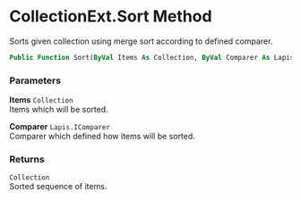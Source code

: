 # CollectionExt.Sort Method

Sorts given collection using merge sort according to defined comparer.

```vb
Public Function Sort(ByVal Items As Collection, ByVal Comparer As Lapis.IComparer) As Collection
```

### Parameters

**Items** `Collection` <br>
Items which will be sorted.

**Comparer** `Lapis.IComparer` <br>
Comparer which defined how items will be sorted.

### Returns

`Collection` <br>
Sorted sequence of items.

